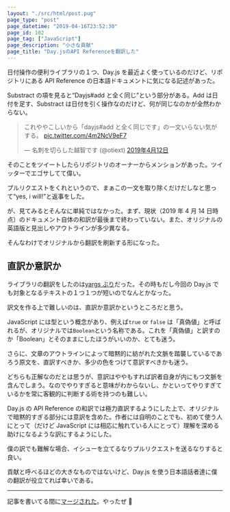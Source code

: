```yaml
---
layout: "./src/html/post.pug"
page_type: "post"
page_datetime: "2019-04-16T23:52:30"
page_id: 102
page_tag: ["JavaScript"]
page_description: "小さな貢献"
page_title: "Day.jsのAPI Referenceを翻訳した"
---
```


日付操作の便利ライブラリの１つ、Day.js を最近よく使っているのだけど、リポジトリにある API Reference の日本語ドキュメントに気になる記述があった。

Substract の項を見ると<q>Dayjs#add と全く同じ</q>という部分がある。Add は日付を足す、Substract は日付を引く操作なのだけど、何が同じなのかが全然わからない。

<blockquote class="twitter-tweet" data-lang="ja"><p lang="ja" dir="ltr">これややこしいから「dayjs#add と全く同じです」の一文いらない気がする。 <a href="https://t.co/4m2NcV9eF7">pic.twitter.com/4m2NcV9eF7</a></p>&mdash; 名刺を切らした越智です (@otiext) <a href="https://twitter.com/otiext/status/1116564960274857985?ref_src=twsrc%5Etfw">2019年4月12日</a></blockquote>
<script async src="https://platform.twitter.com/widgets.js"></script>

そのことをツイートしたらリポジトリのオーナーからメンションがあった。ツイッターでエゴサしてて偉い。

プルリクエストをくれというので、まぁこの一文を取り除くだけだしなと思って<q>yes, i will!</q>と返事をした。

が、見てみるとそんなに単純ではなかった。まず、現状（2019 年 4 月 14 日時点）のドキュメント自体の和訳が最後まで終わっていない。また、オリジナルの英語版と見出しやアウトラインが多少異なる。

そんなわけでオリジナルから翻訳を刷新する形になった。

## 直訳か意訳か

ライブラリの翻訳をしたのは[yargs ぶり](https://github.com/yargs/yargs/pull/254)だった。その時もだし今回の Day.js でも対象となるテキストの１つ１つが短いのでなんとかなった。

訳文を作る上で難しいのは、直訳か意訳かというところだと思う。

JavaScript には型という概念があり、例えば`true` or `false` は「真偽値」と呼ばれるが、オリジナルでは`Boolean`という名称である。これを「真偽値」と訳すのか「Boolean」とそのままにしたほうがいいのか、とても迷う。

さらに、文章のアウトラインによって暗黙的に紡がれた文脈を踏襲しているであろう原文を、直訳すべきか、多少の色をつけて意訳すべきかも迷う。

どちらも正解なのだとは思うが、意訳はややもすれば訳者自身が内にもつ文脈を含んでしまう。なのでやりすぎると意味がわからないし、かといってやりすぎているかを常に客観的に判断する術を持つのも難しい。

Day.js の API Reference の和訳では極力直訳するようにした上で、オリジナルで暗黙的すぎる部分には意訳を含めた。作者には自明のことでも、初めて使う人にとって（だけど JavaScript には相応に触れている人にとって）理解を深める助けになるような訳にするようにした。

僕の訳でも難解な場合、イシューを立てるなりプルリクエストを送るなりすると良い。

貢献と呼べるほどの大きなものではないけど、Day.js を使う日本語話者達に僕の翻訳が役立てれば幸いである。

---

記事を書いてる間に[マージされた](https://github.com/iamkun/dayjs/pull/566)。やったぜ 🎉

